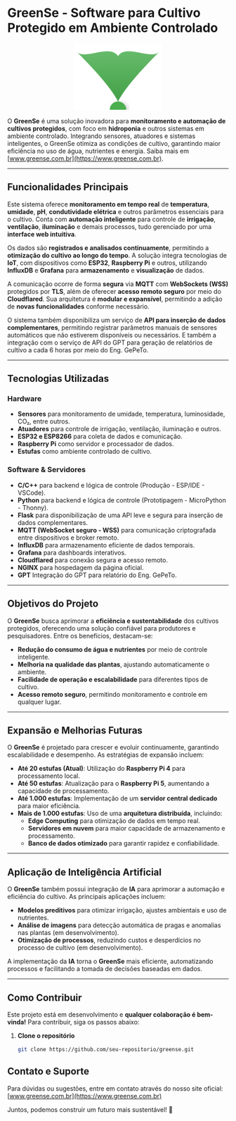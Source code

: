 
# GreenSe - Software para Cultivo Protegido em Ambiente Controlado

<div align="center">
  <img src="https://github.com/marcelinoandrade/greense/blob/main/logo_greense.svg" alt="GreenSe Logo" width="200">
</div>

O **GreenSe** é uma solução inovadora para **monitoramento e automação de cultivos protegidos**, com foco em **hidroponia** e outros sistemas em ambiente controlado. Integrando sensores, atuadores e sistemas inteligentes, o GreenSe otimiza as condições de cultivo, garantindo maior eficiência no uso de água, nutrientes e energia. Saiba mais em [www.greense.com.br](https://www.greense.com.br).

---

## Funcionalidades Principais

Este sistema oferece **monitoramento em tempo real** de **temperatura**, **umidade**, **pH**, **condutividade elétrica** e outros parâmetros essenciais para o cultivo. Conta com **automação inteligente** para controle de **irrigação**, **ventilação**, **iluminação** e demais processos, tudo gerenciado por uma **interface web intuitiva**.

Os dados são **registrados e analisados continuamente**, permitindo a **otimização do cultivo ao longo do tempo**. A solução integra tecnologias de **IoT**, com dispositivos como **ESP32**, **Raspberry Pi** e outros, utilizando **InfluxDB** e **Grafana** para **armazenamento** e **visualização** de dados.

A comunicação ocorre de forma **segura** via **MQTT** com **WebSockets (WSS)** protegidos por **TLS**, além de oferecer **acesso remoto seguro** por meio do **Cloudflared**. Sua arquitetura é **modular e expansível**, permitindo a adição de **novas funcionalidades** conforme necessário.

O sistema também disponibiliza um serviço de **API para inserção de dados complementares**, permitindo registrar parâmetros manuais de sensores automáticos que não estiverem disponíveis ou necessários. E também a integração com o serviço de API do GPT para geração de relatórios de cultivo a cada 6 horas por meio do Eng. GePeTo.

---

## Tecnologias Utilizadas

### Hardware
- **Sensores** para monitoramento de umidade, temperatura, luminosidade, CO₂, entre outros.
- **Atuadores** para controle de irrigação, ventilação, iluminação e outros.
- **ESP32 e ESP8266** para coleta de dados e comunicação.
- **Raspberry Pi** como servidor e processador de dados.
- **Estufas** como ambiente controlado de cultivo.

### Software & Servidores
- **C/C++** para backend e lógica de controle (Produção - ESP/IDE - VSCode).
- **Python** para backend e lógica de controle (Prototipagem - MicroPython - Thonny).
- **Flask** para disponibilização de uma API leve e segura para inserção de dados complementares.
- **MQTT (WebSocket seguro - WSS)** para comunicação criptografada entre dispositivos e broker remoto.
- **InfluxDB** para armazenamento eficiente de dados temporais.
- **Grafana** para dashboards interativos.
- **Cloudflared** para conexão segura e acesso remoto.
- **NGINX** para hospedagem da página oficial.
- **GPT** Integração do GPT para relatório do Eng. GePeTo.
---

## Objetivos do Projeto
O **GreenSe** busca aprimorar a **eficiência e sustentabilidade** dos cultivos protegidos, oferecendo uma solução confiável para produtores e pesquisadores. Entre os benefícios, destacam-se:

- **Redução do consumo de água e nutrientes** por meio de controle inteligente.
- **Melhoria na qualidade das plantas**, ajustando automaticamente o ambiente.
- **Facilidade de operação e escalabilidade** para diferentes tipos de cultivo.
- **Acesso remoto seguro**, permitindo monitoramento e controle em qualquer lugar.

---

## Expansão e Melhorias Futuras
O **GreenSe** é projetado para crescer e evoluir continuamente, garantindo escalabilidade e desempenho. As estratégias de expansão incluem:

- **Até 20 estufas (Atual)**: Utilização do **Raspberry Pi 4** para processamento local.  
- **Até 50 estufas**: Atualização para o **Raspberry Pi 5**, aumentando a capacidade de processamento.  
- **Até 1.000 estufas**: Implementação de um **servidor central dedicado** para maior eficiência.  
- **Mais de 1.000 estufas**: Uso de uma **arquitetura distribuída**, incluindo:  
  - **Edge Computing** para otimização de dados em tempo real.  
  - **Servidores em nuvem** para maior capacidade de armazenamento e processamento.  
  - **Banco de dados otimizado** para garantir rapidez e confiabilidade. 

---

## Aplicação de Inteligência Artificial
O **GreenSe** também possui integração de **IA** para aprimorar a automação e eficiência do cultivo. As principais aplicações incluem:

- **Modelos preditivos** para otimizar irrigação, ajustes ambientais e uso de nutrientes.
- **Análise de imagens** para detecção automática de pragas e anomalias nas plantas (em desenvolvimento).
- **Otimização de processos**, reduzindo custos e desperdícios no processo de cultivo (em desenvolvimento).

A implementação da **IA** torna o **GreenSe** mais eficiente, automatizando processos e facilitando a tomada de decisões baseadas em dados.

---

## Como Contribuir
Este projeto está em desenvolvimento e **qualquer colaboração é bem-vinda!** Para contribuir, siga os passos abaixo:

1. **Clone o repositório**
   ```bash
   git clone https://github.com/seu-repositorio/greense.git

## Contato e Suporte
Para dúvidas ou sugestões, entre em contato através do nosso site oficial:
[www.greense.com.br](https://www.greense.com.br)

Juntos, podemos construir um futuro mais sustentável! 🚀
